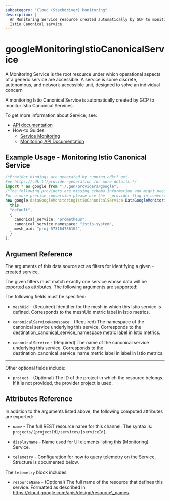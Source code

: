 ```yaml
---
subcategory: "Cloud (Stackdriver) Monitoring"
description: |-
  An Monitoring Service resource created automatically by GCP to monitor an
  Istio Canonical service.
---
```


# googleMonitoringIstioCanonicalService

A Monitoring Service is the root resource under which operational aspects of a
generic service are accessible. A service is some discrete, autonomous, and
network-accessible unit, designed to solve an individual concern

A monitoring Istio Canonical Service is automatically created by GCP to monitor
Istio Canonical Services.

To get more information about Service, see:

* [API documentation](https://cloud.google.com/monitoring/api/ref_v3/rest/v3/services)
* How-to Guides
  * [Service Monitoring](https://cloud.google.com/monitoring/service-monitoring)
  * [Monitoring API Documentation](https://cloud.google.com/monitoring/api/v3/)

## Example Usage - Monitoring Istio Canonical Service

```typescript
/*Provider bindings are generated by running cdktf get.
See https://cdk.tf/provider-generation for more details.*/
import * as google from "./.gen/providers/google";
/*The following providers are missing schema information and might need manual adjustments to synthesize correctly: google.
For a more precise conversion please use the --provider flag in convert.*/
new google.dataGoogleMonitoringIstioCanonicalService.DataGoogleMonitoringIstioCanonicalService(
  this,
  "default",
  {
    canonical_service: "prometheus",
    canonical_service_namespace: "istio-system",
    mesh_uid: "proj-573164786102",
  }
);

```

## Argument Reference

The arguments of this data source act as filters for identifying a given -created service.

The given filters must match exactly one service whose data will be exported as attributes. The following arguments are supported:

The following fields must be specified:

*   `meshUid` - (Required) Identifier for the mesh in which this Istio service is defined.
    Corresponds to the meshUid metric label in Istio metrics.

*   `canonicalServiceNamespace` - (Required) The namespace of the canonical service underlying this service.
    Corresponds to the destination\_canonical\_service\_namespace metric label in Istio metrics.

*   `canonicalService` - (Required) The name of the canonical service underlying this service.
    Corresponds to the destination\_canonical\_service\_name metric label in label in Istio metrics.

***

Other optional fields include:

* `project` - (Optional) The ID of the project in which the resource belongs.
  If it is not provided, the provider project is used.

## Attributes Reference

In addition to the arguments listed above, the following computed attributes are exported:

*   `name` -
    The full REST resource name for this channel. The syntax is:
    `projects/[projectId]/services/[serviceId]`.

*   `displayName` -
    Name used for UI elements listing this (Monitoring) Service.

*   `telemetry` -
    Configuration for how to query telemetry on the Service. Structure is documented below.

The `telemetry` block includes:

* `resourceName` -
  (Optional)
  The full name of the resource that defines this service.
  Formatted as described in
  https://cloud.google.com/apis/design/resource\_names.
